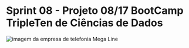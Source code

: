 # Sprint 08 - Projeto 08/17   BootCamp TripleTen de Ciências de Dados





![imagem da empresa de telefonia Mega Line](https://github.com/Angelaidt/Sprint-08-Projeto-08-de-17-BootCamp-TripleTen-Ciencias-de-Dados/blob/main/MegaLine.png)
